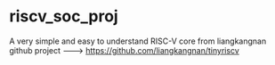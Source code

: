# riscv_soc_proj
A very simple and easy to understand RISC-V core from liangkangnan github project ---> https://github.com/liangkangnan/tinyriscv
